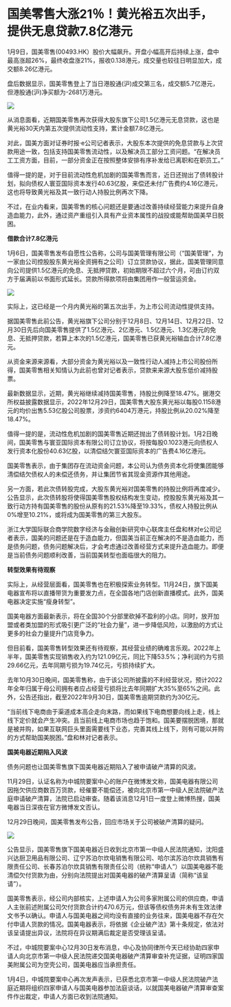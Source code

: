 # 国美零售大涨21％！黄光裕五次出手，提供无息贷款7.8亿港元

1月9日，国美零售(00493.HK）股价大幅飙升。开盘小幅高开后持续上涨，盘中最高涨超26%，最终收盘涨21%，报收0.138港元，成交量也较往日明显加大，成交额8.26亿港元。

盘后数据显示，国美零售登上了当日港股通(沪)成交第三名，成交额5.7亿港元，但港股通(沪)净买额为-2681万港元。

![](https://inews.gtimg.com/newsapp_bt/0/15602370600/1000)

从消息面看，近期国美零售再次获得大股东旗下公司1.5亿港元无息贷款，这也是黄光裕30天内第五次提供流动性支持，累计金额7.8亿港元。

对此，国美方面对证券时报·e公司记者表示，大股东本次提供的免息贷款与上次贷款用途一致，包括支持国美零售流动性，以及解决员工部分工资问题。“在解决员工工资方面，目前，一部分资金正在按照整体安排有序补发给已离职和在职员工。”

值得一提的是，对于目前流动性危机加剧的国美零售而言，近日还抛出了债转股计划，拟向债权人寰亚国际资本发行40.63亿股，来偿还未付广告费约4.16亿港元，这也将导致黄光裕及其一致行动人持股比例再次下降。

不过，在业内看来，国美零售的核心问题还是要通过改善持续经营能力来提升自身造血能力，此外，通过资产重组引入具有产业资本属性的战投或能帮助国美早日脱困。

**借款合计7.8亿港元**

1月6日，国美零售发布自愿性公告称，公司与国美管理有限公司（“国美管理”，为一家由公司控股股东黄光裕全资拥有之公司）订立贷款协议，据此，国美管理同意向公司提供1.5亿港元的免息、无抵押贷款，初始期限不超过六个月，可由订约双方于届满前以书面形式延长。贷款所得款项将由集团用作一般营运资金。

![](https://inews.gtimg.com/newsapp_bt/0/15602370609/1000)

实际上，这已经是一个月内黄光裕的第五次出手，为上市公司流动性提供支持。

据国美零售此前公告，黄光裕旗下公司分别于12月8日、12月14日、12月22日、12月30日先后向国美零售提供了1.5亿港元、2亿港元、1.5亿港元、1.3亿港元的免息、无抵押贷款，若算上本次的1.5亿港元，国美零售已获黄光裕输血合计7.8亿港元。

从资金来源来源看，大部分资金为黄光裕以及一致性行动人减持上市公司股份所得，国美零售相关知情认为此前也曾对记者表示，贷款来来源大股东低价减持股票。

最新数据显示，近期，黄光裕继续减持国美零售，持股比例降至18.47%。据港交所权益披露数据显示，2022年12月29日，国美零售大股东黄光裕以每股0.1158港元的均价出售5.53亿股公司股票，涉资约6404万港元，持股比例从20.02%降至18.47%。

值得一提的是，流动性危机加剧的国美零售近期还抛出了债转股计划。1月2日晚间，国美零售与寰亚国际资本有限公司订立协议，将按每股0.1023港元向债权人发行资本化股份40.63亿股，以清偿结欠寰亚国际资本的广告费4.16亿港元。

国美零售表示，由于集团存在流动资金问题，本公司认为债务资本化将使集团能够清偿结欠债权人的未偿还债务，并让集团节省其现金资源作其他用途。

另一方面，若此次债转股完成，大股东黄光裕对国美零售的持股比例将再度减少。公告显示，此次债转股将使得国美零售股权结构发生变动，控股股东黄光裕及其一致行动方持有国美零售的股份从原有的21.53%降至19.33%，债权人持股比例从0%增至10.21%，或将成为国美零售的第三大股东。

浙江大学国际联合商学院数字经济与金融创新研究中心联席主任盘和林对e公司记者表示，国美的问题还是在于造血能力，但国美当前正在解决的不是造血能力，而是债务问题，债务问题解决后，才会考虑通过改善经营方式来提升造血能力。即便是当前债务问题顺利改善，当前国美转型也面临很大的阻力。

**转型效果有待观察**

实际上，从经营层面看，国美零售也在积极探索业务转型。11月24日，旗下国美电器宣布将以直播带货为重要发力点，在全国各地门店创新直播模式。此外，国美电器决定实施“瘦身转型”。

国美电器方面最新表示，将在全国30个分部里砍掉不盈利的小店。同时，放开加盟或者类加盟的形式吸引更广泛的“社会力量”，进一步降低风险，以激励的方式让更多的社会力量提升门店竞争力。

但目前看，国美零售转型效果还有待观察，其经营业绩的确难言乐观。2022年上半年，国美零售实现销售收入约为121.09亿元，同比下降53.5%；净利润约为亏损29.66亿元，去年同期亏损为19.74亿元，亏损持续扩大。

去年10月30日晚间，国美零售称，由于该公司所披露的不利经营状况，预计2022年全年归属于母公司拥有者应占经营亏损将比去年同期扩大35%至65%之间。此外，公告还指出，截至2022年9月30日，国美零售逾期贷款约为30亿元。

“当前线下电商由于渠道成本高企走向末路，而如果线下电商想要向线上走，线上线下定价就会产生冲突。且当前线上电商市场也趋于饱和。国美要摆脱困境，那就是被并购，如果互联网巨头里面需要线下业态，完善其线上线下，则有可能以并购的方式帮助国美脱困。”盘和林对记者表示。

**国美电器近期陷入风波**

债务问题也让国美零售旗下国美电器近期陷入了被申请破产清算的风波。

11月29日，认证名称为中城院要案中心的账户在微博发文称，国美电器有限公司因拖欠供应商数百万货款，经催要不能偿还，被向北京市第一中级人民法院破产法庭申请破产清算，法院已启动审查。随着该消息12月1日一度登上微博热搜，国美电器当日深夜在官方微博发文否认。

12月29日晚间，国美零售发布公告，回应市场关于公司被破产清算的疑问。

![](https://inews.gtimg.com/newsapp_bt/0/15602370754/1000)

公告显示，国美零售旗下国美电器近日收到北京市第一中级人民法院通知，沈阳盛兴达厨卫用品有限公司、辽宁苏泊尔炊电销售有限公司、哈尔滨苏泊尔炊具销售有限责任公司、长春苏泊尔炊具销售有限责任公司（统称“申请人”）以国美电器不能清偿欠付货款为由，分别向法院提出对国美电器的破产清算呈请（简称“该呈请”）。

国美零售表示，经公司内部核实，上述申请人为公司多家附属公司的供应商，申请人主张前述附属公司欠付货款合计约470.6万元，但该等债权债务并未有生效法律文书予以确认。申请人与国美电器之间均没有直接的业务往来，国美电器不存在欠付申请人货款的情况。国美电器表示，将依据《企业破产法》第十条规定，依法对该呈请提出异议，法院将在异议期满后裁定是否受理该呈请。

不过，中城院要案中心12月30日发布消息，中心及协同律所今天已经协助四家申请人向北京市第一中级人民法院递交国美电器破产清算审查补充证据，证明四家国美附属公司为空壳公司，国美电器应当承担责任。

1月4日，中城院要案中心再次发声表示，已获悉北京市第一中级人民法院破产法庭近期将组织四家申请人与国美电器参加法庭谈话，以就国美电器破产清算审查案件作出裁定，申请人方面已收到法院通知。

